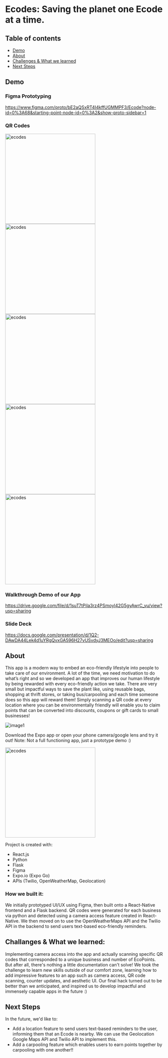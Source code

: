 # Ecodes: Saving the planet one Ecode at a time.


## Table of contents
* [Demo](#demo)
* [About](#about)
* [Challenges & What we learned](#challenges&whatwelearned)
* [Next Steps](#next-steps)

## Demo

### Figma Prototyping
https://www.figma.com/proto/bE2aQSxRT4I4kffUGMMPF3/Ecode?node-id=0%3A68&starting-point-node-id=0%3A2&show-proto-sidebar=1
### QR Codes 

<img width="288" alt="ecodes" src="https://user-images.githubusercontent.com/77128514/149668053-cd15558e-15f2-4749-baeb-03069c669836.png">
<img width="288" alt="ecodes" src="https://user-images.githubusercontent.com/77128514/149668082-91a598b2-2fba-4b48-b237-30aeef2ff4fa.png">
<img width="288" alt="ecodes" src="https://user-images.githubusercontent.com/77128514/149668090-867bdd29-c34d-42e5-8752-fa1736b2a1ef.png">
<img width="288" alt="ecodes" src="https://user-images.githubusercontent.com/77128514/149668103-7006138a-bdaa-4e38-80be-14baf640443c.png">
<img width="288" alt="ecodes" src="https://user-images.githubusercontent.com/77128514/149668113-9f766596-a84e-48b8-bb57-8eb993acf5aa.png">


### Walkthrough Demo of our App
https://drive.google.com/file/d/1suT7tPila3rz4PSmoyl42G5gyAwrC_vu/view?usp=sharing

### Slide Deck 
https://docs.google.com/presentation/d/1Q2-DAwDA44Lek4d1uYRgQvxGA596H27vUSvdyJ3MEOo/edit?usp=sharing





	
## About

This app is a modern way to embed an eco-friendly lifestyle into people to take care of our environment. A lot of the time, we need motivation to do what’s right and so we developed an app that improves our human lifestyle by being rewarded with every eco-friendly action we take. There are very small but impactful ways to save the plant like, using reusable bags, shopping at thrift stores, or taking bus/carpooling and each time someone does so this app will reward them! Simply scanning a QR code at every location where you can be environmentally friendly will enable you to claim points that can be converted into discounts, coupons or gift cards to small businesses!

![image1](https://user-images.githubusercontent.com/47333291/149666818-251bde5b-e5e9-4dfb-8ebe-24b2b4aa88c1.jpeg)

Download the Expo app or open your phone camera/google lens and try it out! Note: Not a full functioning app, just a prototype demo :)

<img width="288" alt="ecodes" src="https://user-images.githubusercontent.com/47333291/149667693-92a4fc1b-5f15-4e81-990b-d576714bfc65.png">

Project is created with:
* React.js
* Python
* Flask
* Figma
* Expo.io (Expo Go)
* APIs (Twilio, OpenWeatherMap, Geolocation)

### How we built it:
We initially prototyped UI/UX using Figma, then built onto a React-Native frontend and a Flask backend. QR codes were generated for each business via python and detected using a camera access feature created in React-Native. We then moved on to use the OpenWeatherMaps API and the Twilio API in the backend to send users text-based eco-friendly reminders.

## Challanges & What we learned:
Implementing camera access into the app and actually scanning specific QR codes that corresponded to a unique business and number of EcoPoints. But after all, there's nothing a little documentation can't solve! We took the challenge to learn new skills outside of our comfort zone, learning how to add impressive features to an app such as camera access, QR code scanning, counter updates, and aesthetic UI. Our final hack turned out to be better than we anticipated, and inspired us to develop impactful and immensely capable apps in the future :)


## Next Steps
In the future, we'd like to:
* Add a location feature to send users text-based reminders to the user, informing them that an Ecode is nearby. We can use the Geolocation Google Maps API and Twilio API to implement this. 
* Add a carpooling feature which enables users to earn points together by carpooling with one another!!




